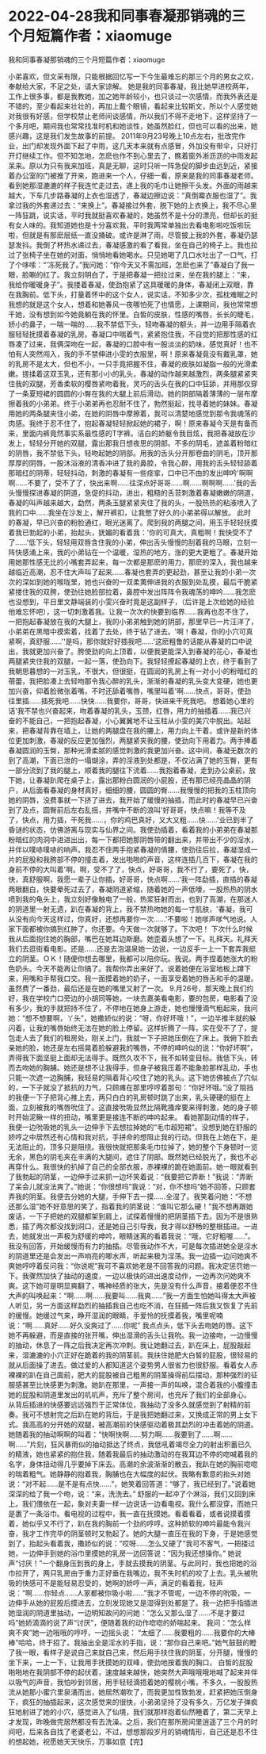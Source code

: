 # 2022-04-28我和同事春凝那销魂的三个月短篇作者：xiaomuge



我和同事春凝那销魂的三个月短篇作者：xiaomuge



 小弟喜欢，但文采有限，只能根据回忆写一下今生最难忘的那三个月的男女之欢，奉献给大家，不足之处，请大家谅解。    她是我的同事春凝，我比她早进校两年，工作上很多事，都是我教她，加之她年龄较小，也只谈过一次感情，而我外表还是不错的，至少看起来壮壮的，再加上戴个眼镜，看起来比较斯文，所以个人感觉她对我很有好感，但学校禁止老师间谈感情，所以我们不得不走地下，这样坚持了一个多月吧，期间我也常常找准时机和她谈性，她虽然脸红，但也可以看的出来，她感兴趣，这是我们发生故事的前提。   2011年9月23号晚上10点左右，批改完作业，出门却发现外面下起了中雨，这几天本来就有点感冒，外加没有带伞，只好打开灯继续工作。但不知怎地，怎麽也作不到心里去了，瞧着窗外淅沥沥的中雨发起呆来。原以为只有我来加班，真是无聊，这时只听一阵急促的脚步由远到近，紧接着办公室的门被推了开来，跑进来一个人，仔细一看，原来是我的同事春凝老师。看到她那湿漉漉的样子我连忙走过去，递上我的毛巾让她擦干头发。外面的雨越来越大，下车几步路春凝的上衣也湿透了，春凝边擦边说：“真倒霉衣服也湿了”。我拿过我的外套递过去：“来换上”。春凝接过外套，脱下她的上衣换上，我不尽心里一阵狂跳，说实话，平时我就挺喜欢春凝的，她虽然不是十分的漂亮，但却长的挺有女人味的。我知道她也是十分喜欢我，平时我两常单独出去看电影啦吃饭啦玩啦，但就是有那麽层纸一直没捅破。或许是淋了雨，尽管披上我的外套，春凝仍瑟瑟发抖。我倒了杯热水递过去，春凝感激的看了看我，坐在自己的椅子上。我也拉过了张椅子坐在她的对面，悄悄地看她喝水。只见她喝了几口水吐出了一口气，打了个哆嗦：“'冻死我了。”我问她：“你今天又不需加班，怎麽也来了”春凝白了我一眼，脸唰的红了。我立刻明白了，于是把春凝一把拉过来，坐在我的腿上：“来，我给你暖暖身子”。我搂着春凝，使劲抱紧了这具暖暖的身体，春凝闭上双眼，靠在我胸前。低下头，打量着怀中的这个女人，说实话，不知多少次，孤枕难眠之时我想的就是这个女人，想着和她春风一夜哪怕死了也情愿，上课期间，我也常常想干她，没有想到如今她竟躺在我的怀里。白皙的皮肤，性感的嘴唇，长长的睫毛，娇小的鼻子，一喘一喘的……我不禁低下头，轻吻春凝的额头，并一边用手隔着衣服轻轻抚摸着春凝的乳房。春凝口中喘着气，紧紧抱住我，不自觉的把那性感的红唇凑了过来，我俩深吻在一起，春凝的口腔中有一股淡淡的奶味，感觉真好！也不怕有人突然闯入，我的手不禁伸进小雯的衣服里，啊！原来春凝竟没有戴乳罩，她的乳房不是太大，但也不小，一只手竟把握不住，春凝的皮肤如凝脂一般的光滑柔嫩。搓揉着这双玉乳，还有那小小的乳头，春凝的动作越来越激烈，两条腿紧紧夹住我的双腿，芳香柔软的樱唇紧吻着我，灵巧的舌头在我的口中狂舔，并用那仅穿了一条夏短裙的圆圆的小臀在我的大腿上前后滑动。她的阴部隔着薄薄的一层布摩擦着我的小弟弟。终于小弟弟再也忍耐不住了，勃然挺起，找寻着她的妹妹。春凝用她的两条腿夹住小弟，在她的阴唇中摩擦着，我可以清楚地感觉到那令我魂荡的肉感。我终于忍不住了，抱起春凝轻轻掀起她的裙子，啊！原来春凝今天是有备而来，里面内裤竟然事实系最性感的T字裤。洁白的娇躯令我目炫，我把春凝放在沙发上，轻轻分开她的双腿，露出那我日想夜思的阴部。不多的阴毛，遮盖着粉暗红的阴唇，我不禁低下头，轻吻起她的阴部。用我的舌头分开那卷曲的阴毛，顶开那厚厚的阴唇，一股沐浴液的清香冲进了我的鼻腔，令我心醉，用我的舌头轻轻舔着那暗红的阴蒂，轻轻抖动，刺激的春凝有一些痉挛，口中已不由的发出呻吟'啊啊啊……不要了，受不了了，快出来啊……往深点好哥哥……啊……啊啊啊……'我的舌头慢慢探进春凝的阴道，急促的抖动，进出，粗糙的舌苔刺激着春凝嫩嫩的阴道，春凝的叫声越来越大，勐然，两条玉腿紧紧夹住了我的头，一股热热的粘液喷入了我的口中……我坐在沙发上，解开裤扣，让我憋了好久的小弟弟得以解放。   此时的春凝，早已兴奋的粉脸通红，眼光迷离了。爬到我的两腿之间，用玉手轻轻抚摸着我已勃起的小弟，抬起头，妩媚的看着我：'你的可真大，真粗啊！我快受不了了……'低下头，轻轻用双唇含住我的小弟，伸出舌头慢慢的刮着我的马眼，立刻一阵快感涌上来，我的小弟钻在一个温暖，湿热的地方，涨的更大更粗了。春凝开始用她那性感无比的小嘴套弄起来，每一次都是那麽的用力，那麽的深入，我也越来越临近高潮，忍不住大声叫了起来……春凝也套弄的更起劲，甚至让我的小弟一次次的深如到她的喉咙里，她也兴奋的一双柔荑伸进我的衣服到处乱摸，最后干脆紧紧搂住我的双胯，使劲往她脸部拉着，鼻腔中发出阵阵令我魂荡的呻吟……我怎麽也没想到，平日里文静端装的小雯兴奋时竟是这副样子，（后许是上次给她的经验他难忘怀吧），这一切刺激着我。让我一次次的快要到临界……我再也忍不住了，一把抱起春凝放在我的大腿上，我的小弟弟触到她的阴部，那里早已一片汪洋了，小弟弟在黑暗中摸索着，找着了去处，终于钻了进去。'啊！春凝，你的小穴可真紧啊，真舒服……''是吗，那你就好好插我吧……'这麽粗鲁的话能从春凝的口中说出，我就更加兴奋了。胯使劲的向上顶着，以便我更能深入到春凝的花心，春凝也两腿紧夹住我的双腿，一起一落，使劲向下。我轻轻撩起春凝的上衣，终于看到了我朝思暮想的一对玉乳，不很大，但很挺，在圆润的乳房上有一对小小的粉暗红的蓓蕾，我把脸凑上去轻吻那令我心醉的乳头，渐渐的春凝的乳头变大变硬，她也更加兴奋，仰着脸微张着嘴，不时还舔着嘴唇，嘴里叫着'啊……快点，哥哥，使劲往里插……插死我吧……快快……我要你，哥哥，快进来干死我吧。 想着她心里的话'我不禁也兴奋起来，吻着春凝的乳头，玉颈，红唇，用力的抽插着……我已兴奋的不能自己，一把抱起春凝，小心翼翼地不让玉柱从小雯的美穴中脱出。站起来，把春凝背靠在墙上，让她的两腿盘在我的腰上，用力向上干着，或许是新的体位更加刺激，春凝的反应更加强烈，两腿紧夹我的腰，使劲向下用着力。两手捧着春凝圆润的玉臀，那种光滑柔腻的感觉刺激的我更加兴奋。这中间，春凝无数次的到了高潮，下面已泄的一塌煳涂，弄的淫液到处都是，不仅沾满了她的玉臀，更有一部分流到了我的腿上，顺着我的腿往下流着……我抱着春凝，走到办公桌前，放下她，让春凝趴爬在桌子上，露出那粉白圆润的小屁股，还有那已经亮晶晶的阴户，从后面看春凝的身材真好，细细的腰，圆圆的臀……我慢慢的把我的玉柱顶向她的阴唇，没费事就一下挤了进去，我开始了缓慢的抽插，而此时的春凝早已兴奋到了及点，圆臀前后左右乱摇，并嘴中不断的浪叫'好哥哥，快点嘛！我等不及了，快点，用力插，干死我……，你的鸡巴真好，又大又粗……快……'业已到半了昏谜的状态，仿佛游离与现实与仙界之间。我使劲插着，看着我的小弟弟在春凝那粉暗红的肉洞中进进出出，每一下都把她那阴唇带的翻出来，并带出不少的淫水，并伴以噗哧噗哧的响声。我忍不住两手抱紧春凝的倩腰，使劲往后拉，春凝湿成一片的屁股和我胯部不停的撞击着，发出啪啪的声音，这样连插几百下，春凝在我的身前不停的大叫着'啊。啊，受不了了，快点，好哥哥，我不行了，要死了，快，快，真舒服啊，我愿一辈子让你插，好哥哥，快点啊……'我一阵勐插，直插的春凝两眼翻白，快要晕死过去了，春凝阴道紧缩，随着她的一声低嚎，一股热热的阴水喷到我的龟头上，我立刻好像触电了一般，热浆狂射而出，也到了高潮，在那迷人的阴道里一射无遗，趴在春凝的背上，我不禁热吻她的每一寸肌肤，'春凝，我可从没有向今天这样过，你真好，还想再要你一次……'不要啦！她嗲声嗲气地说。人家下面都被你搞到红肿了，你还要。今天做一次就够了。下次吧！ 下次什么时候我从后面抱住她的胸部，嘴巴在她耳边斯磨。她歪着头想了一下。礼拜天。礼拜天我们去逛街看电影。还是……还是去泡温泉她一边说，一边反手一上一下套弄我挺立的阴茎。ＯＫ！随便你想去哪里，我都可以陪你玩。我说。两手捏着她涨大的粉色奶头。今天不能再让你搞了。我帮你弄出来好了。说着她便在浴室地板上蹲下来，用嘴和手帮我口交。我一面摸着她的奶子，一面享受着她的唇舌和手的温暖。虽然费了一番劲，最后还是在她的嘴里又射了一次。  9.月26号，那天晚上我们约好，我在学校门口旁边的小胡同等她，一块去嘉美看电影，要的包房，电影看了没有多少，我的手就把持不住了，不停地在她身上游走，她也慢慢滴气粗起来，我问她：“想不想要啊，丫头”，她撒娇似的说：“呀，你好坏哦！”，一边半推半就的躲闪着，让我的嘴唇始终无法在她的脸上停留。这样折腾了一阵，实在受不了了，提包走人去了我们的租房处，刚关上门，我就一下子把她压倒在了床上。我俯下脸去亲她的脸，她还是左右摇晃着脸躲避我的嘴唇，不停的呻吟似的说：“你好坏啊”，弄得我下面坚挺上面却无法得手。既然久攻不下，我不如转变目标。我低下头，转而去吻她的胸脯。她还是想不让我得手，但身子被我压着不能象脸那样乱动，手也只能一次遮一边胸脯，我轻易的隔着背心咬住了她的乳头。这下她仿佛被点了穴似的，一下子就没了抵抗的力气，只顾瘫在那里哼哼着那句：“你好坏哦。”没了阻挡的我便一下子把背心推上去，两只白白的乳房顿时跳了出来，乳头硬硬的挺在上面，立刻被我的嘴唇吮住了。这直接吮吸显然比隔靴搔痒要来得刺激，她的身子顿时开始泥鳅一样的扭动，嘴里更是接连不断的呻吟起来。 看她那副动情的样子，我便一边吮吸她的乳头一边伸手下去想拉掉她的“毛巾超短裙”。没想到她在舒服的娇哼之中居然还有心情和我对抗，手拼命的想阻止我的行动。但我在上她在下，是无法阻止的，顶多只是阻挠。我很快就把那条毛巾拉掉了，她的整个下身顿时一览无余，黑色的阴毛夹在丰满的大腿间，遮住了阴部。既然她已经脱光了，我也不必再穿什么。我很快的扒掉了自己的全部衣服，赤裸裸的跪在她面前。她一眼就看到了我勃起的阴茎，一边伸手过来抓一边坏笑着说：“我要把它弄断！”我说：“弄断了呆会儿就没法爽了。”她说：“你很想吗”我说：“对，你不想吗”她不回答，只顾套弄我的阴茎。我便去分她的大腿，手伸下去一摸……全湿了。我笑着问她：“不想还那么湿”她不好意思的笑了，指着我的阴茎说：“谁叫它那么硬！”我不想再跟她废话，一下子把她的双腿都架到肩上，试探着慢慢的把阴茎插下去。因为不是很熟悉，插了两次都没找到洞口，还是她自己引导我，我才得以舒畅的整根插进。一进去，她就发出一声极为舒缓的呻吟，眼睛迷离的看着我说：“哦，它好粗喔……”。我没有回答，开始缓慢而有力的抽插。尽管我动作不大，可是每次插进她全是淫水的阴道里还是会发出一声响亮的唧水声，听起来极为淫荡。我一边插一边问她爽不爽她哼哼着反问我：“你说呢”我可不喜欢她老是不回答我的问题。我决定惩罚她一下。我骤然加快了抽动的速度，一边以极快的进出速度动作，一边再次问她爽不爽。这下她可是明显爽翻了，嘴神经质的张大，先是没有什么声音，接着便忍不住大声的叫唤起来：“啊……啊……我要叫……我爽……”我一方面生怕她叫得太大声被人听见，另一方面这样勐烈的抽插我自己也吃不消，在狂插一阵后我又恢复了先前的缓慢。她缓过气来，睁开湿润的眼睛，手爱怜的抚摸着我，嘴里呢喃说：“啊……真好……好久没爽过了……你呢” 我点点头，低下头去吻她的唇。这下她不再躲避，而是直接的张开嘴，伸出湿滑的舌头让我吮。我一边接吻，一边慢慢的抽动，休息了一阵之后我决定再次冲刺。我让她翻过去，趴在床上，屁股敲起来，湿漉漉的小穴正好在跪着的我的阴茎前。我扶住她肥大白皙的屁股，很轻易的就从后面操了进去。做过爱的人都知道这个姿势男人很省力也很舒服。看着女人赤裸裸的趴在自己面前，肥大的屁股被自己粗黑的阴茎操得前后摆动，那种强烈的征服感甚至比快感更为刺激。她趴在那里，一声接一声的叫唤，混合着我的小腹撞击她的屁股和阴道里发出的叽叽声，充斥了整个房间，也充斥了我们的全部身心。 从背后插进的快感要远远强烈于正常体位，我抽动了没多久就感觉到了射精的前奏。我可不想射完之后趴在她的背后，于是我把她翻过来，又换成正常的男上女下式。我高高的分开她的双腿，被高潮前的快感驱动着极其勐烈的冲击着她的阴道。她随着我的抽动啊啊的叫着：“快啊快啊……努力啊……我要到了……啊……啊……”片刻，狂风暴雨似的抽动抵达了终点，我低吼着竭尽全力的射出积蓄已久的精液，她也紧紧的抱住我，随着我最后的抽动激动的在我耳边不停的唿喊着我的名字，身体扭动得几乎要掉下床去。高潮的余波渐渐的散去，我趴在她的胸前唿唿的喘着粗气。她静静的抱着我，胸脯也在大幅度的起伏。我略有歉意的抬头对她说：“对不起……是不是有点快……”，她笑着回答道：“够了，我已经到了。”说着她深深的给了我一个吻，说：“来，洗洗去。” 舒服的一起冲了个淋浴，我们又回到床上。我们偎依在一起，象对夫妻一样一边说话一边看电视。我什么都没穿，而她只是裹了一条浴巾。看电视的过程中，我一直在抚摸她。看着看着，或者说摸着摸着，她似乎又不行了，趴在我的胸前一个劲的哼哼。这种娇软的呻吟最能令我兴奋，我才工作完毕的阴茎顿时又勃起了。她的大腿一直压在我的下身，于是她感觉到了，抬起头看着我，撒娇似的说：“哎呀……怎么又硬了”我可不客气，一把搂过她，一边伸手到她的浴巾里摸她的乳房一边回答说：“因为我还想操你。” 她说声“讨厌！”一个翻身压到我的身上，手就去摸我的阴茎。与此同时，我也把她的浴巾拉开了，两只乳房由于重力正好垂在我嘴边，我不失时机的咬了上去。乳头被吮吸的快感可不是能轻易忍受的，她啊的娇哼一声，满足的看着我，轻声说：“啊……你轻点……人家都被你吸小啦……”我才不管呢，一边不停的吮吸，一边伸手从她的屁股后摸进去，立刻发现她又是湿得到处都是了。我一边把手指插进她湿润的阴道里抽动，一边明知故问的问她：“怎么又那么湿了……不是才要过吗”她娇滴滴的说了声“讨厌”，便随着我的动作唿唿的娇喘起来。 我问：“怎么样爽不爽”她一边哦哦的哼哼，一边摇头说： “太细了……我要粗的……我要你的大棒棒”哈哈，终于招了。我抽出全是淫水的手指，说：“那你自己来吧。”她气鼓鼓的瞪了我一眼，看样子是说自己来就自己来，然后用手扶住我的阴茎，分开腿，慢慢的坐下来，一上一下，让我用手抚摸她的双峰，使劲地按着我的胸口， 白皙的屁股啪啪地在我阴部不停的起伏着，速度越来越快，她突然大声哦哦哦地喊了起来并伴以吸气的声音，我怕吵到邻居，用手轻轻滴捂着她的樱桃小嘴，不多久，一股股热流从她那小蜜穴里泉涌而出，她居然潮吹了，而我更加性致勃发，赶紧把她压倒身下，疯狂的抽插起来，这次感觉来的很快，小弟弟坚持了没有多久，万亿发子弹疯狂地射进了她的小穴，感觉进入了仙境，我们就那样抱着仙然睡着了，第二天早上才发现，昨晚做完居然都没有去洗澡。之后，我们在那所房间里逍遥了三个月的时间吧，后来各自找了老婆老公，不过，想想那段岁月的销魂情形，自己还是忍不住的想起她，祝愿她天天快乐，万事如意【完】 


